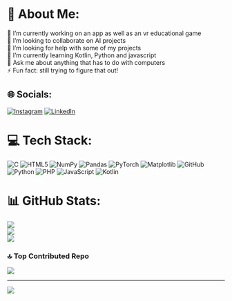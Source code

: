 # 💫 About Me:
🔭 I’m currently working on an app as well as an vr educational game<br>👯 I’m looking to collaborate on AI projects<br>🤝 I’m looking for help with some of my projects<br>🌱 I’m currently learning Kotlin, Python and javascript<br>💬 Ask me about anything that has to do with computers<br>⚡ Fun fact: still trying to figure that out!


## 🌐 Socials:
[![Instagram](https://img.shields.io/badge/Instagram-%23E4405F.svg?logo=Instagram&logoColor=white)](https://instagram.com/https://www.instagram.com/petros_lechareas/) [![LinkedIn](https://img.shields.io/badge/LinkedIn-%230077B5.svg?logo=linkedin&logoColor=white)](https://linkedin.com/in/https://www.linkedin.com/in/petros-lechareas-b91715225/) 

# 💻 Tech Stack:
![C](https://img.shields.io/badge/c-%2300599C.svg?style=for-the-badge&logo=c&logoColor=white) ![HTML5](https://img.shields.io/badge/html5-%23E34F26.svg?style=for-the-badge&logo=html5&logoColor=white) ![NumPy](https://img.shields.io/badge/numpy-%23013243.svg?style=for-the-badge&logo=numpy&logoColor=white) ![Pandas](https://img.shields.io/badge/pandas-%23150458.svg?style=for-the-badge&logo=pandas&logoColor=white) ![PyTorch](https://img.shields.io/badge/PyTorch-%23EE4C2C.svg?style=for-the-badge&logo=PyTorch&logoColor=white) ![Matplotlib](https://img.shields.io/badge/Matplotlib-%23ffffff.svg?style=for-the-badge&logo=Matplotlib&logoColor=black) ![GitHub](https://img.shields.io/badge/github-%23121011.svg?style=for-the-badge&logo=github&logoColor=white) ![Python](https://img.shields.io/badge/python-3670A0?style=for-the-badge&logo=python&logoColor=ffdd54) ![PHP](https://img.shields.io/badge/php-%23777BB4.svg?style=for-the-badge&logo=php&logoColor=white) ![JavaScript](https://img.shields.io/badge/javascript-%23323330.svg?style=for-the-badge&logo=javascript&logoColor=%23F7DF1E) ![Kotlin](https://img.shields.io/badge/kotlin-%237F52FF.svg?style=for-the-badge&logo=kotlin&logoColor=white)
# 📊 GitHub Stats:
![](https://github-readme-stats.vercel.app/api?username=Plechareas&theme=dark&hide_border=false&include_all_commits=false&count_private=false)<br/>
![](https://github-readme-streak-stats.herokuapp.com/?user=Plechareas&theme=dark&hide_border=false)<br/>
![](https://github-readme-stats.vercel.app/api/top-langs/?username=Plechareas&theme=dark&hide_border=false&include_all_commits=false&count_private=false&layout=compact)


### 🔝 Top Contributed Repo
![](https://github-contributor-stats.vercel.app/api?username=Plechareas&limit=5&theme=onedark&combine_all_yearly_contributions=true)

---
[![](https://visitcount.itsvg.in/api?id=Plechareas&icon=2&color=12)](https://visitcount.itsvg.in)

<!-- Proudly created with GPRM ( https://gprm.itsvg.in ) -->
